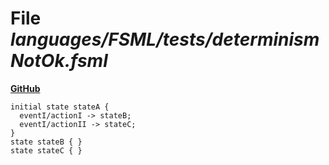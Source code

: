 # File _languages/FSML/tests/determinismNotOk.fsml_
**[GitHub](https://github.com/softlang/yas/blob/master/languages/FSML/tests/determinismNotOk.fsml)**
```
initial state stateA {
  eventI/actionI -> stateB;
  eventI/actionII -> stateC;
}
state stateB { }
state stateC { }
```
